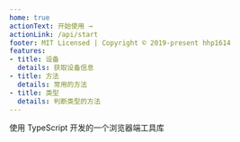 ```yaml
---
home: true
actionText: 开始使用 →
actionLink: /api/start
footer: MIT Licensed | Copyright © 2019-present hhp1614
features:
- title: 设备
  details: 获取设备信息
- title: 方法
  details: 常用的方法
- title: 类型
  details: 判断类型的方法
---
```


使用 TypeScript 开发的一个浏览器端工具库
